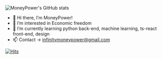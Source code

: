![MoneyPower's GitHub stats](https://github-readme-stats.vercel.app/api?username=moenypower&show_icons=true&theme=react)
- 👋 Hi there, I’m MoneyPower!
- 👀 I’m interested in Economic freedom
- 🌱 I’m currently learning python back-end, machine learning, ts-react front-end, design 
- 📫 Contact -> infinitymoneypower@gmail.com

[![Hits](https://hits.seeyoufarm.com/api/count/incr/badge.svg?url=https%3A%2F%2Fgithub.com%2Fmoenypower&count_bg=%2379C83D&title_bg=%23555555&icon=&icon_color=%23E7E7E7&title=hits&edge_flat=false)](https://hits.seeyoufarm.com)
<!---
moenypower/moenypower is a ✨ special ✨ repository because its `README.md` (this file) appears on your GitHub profile.
You can click the Preview link to take a look at your changes.
--->
